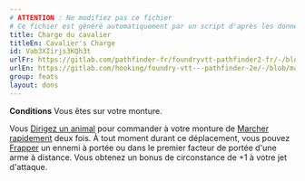 ```yaml
---
# ATTENTION : Ne modifiez pas ce fichier
# Ce fichier est généré automatiquement par un script d'après les données du module Foundry VTT officiel et de sa traduction
title: Charge du cavalier
titleEn: Cavalier's Charge
id: Vab3XIirjs3KQh3t
urlFr: https://gitlab.com/pathfinder-fr/foundryvtt-pathfinder2-fr/-/blob/master/data/feats/Vab3XIirjs3KQh3t.htm
urlEn: https://gitlab.com/hooking/foundry-vtt---pathfinder-2e/-/blob/master/packs/data/feats.db/cavalier-s-charge.json
group: feats
layout: dons
---
```

**Conditions** Vous êtes sur votre monture.

Vous [Dirigez un animal](../actions/diriger-un-animal.md) pour commander à votre monture de [Marcher rapidement](../actions/marcher-rapidement.md) deux fois. À tout moment durant ce déplacement, vous pouvez [Frapper](../actions/frapper.md) un ennemi à portée ou dans le premier facteur de portée d'une arme à distance. Vous obtenez un bonus de circonstance de +1 à votre jet d'attaque.


